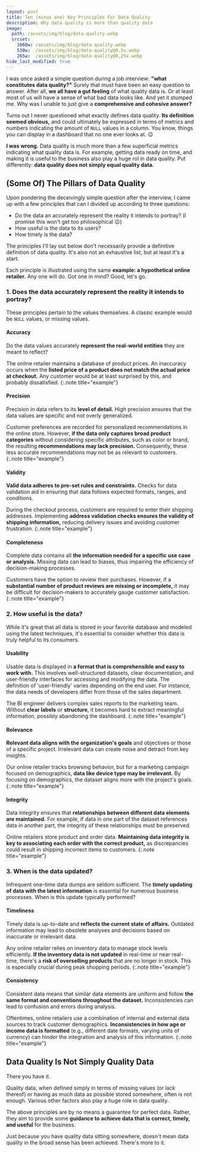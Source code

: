 ```yaml
---
layout: post
title: Ten (minus one) Key Principles For Data Quality
description: Why data quality is more than quality data
image: 
  path: /assets/img/blog/data-quality.webp
  srcset:
    1060w: /assets/img/blog/data-quality.webp
    530w:  /assets/img/blog/data-quality@0,5x.webp
    265w:  /assets/img/blog/data-quality@0,25x.webp
hide_last_modified: true
---
```


I was once asked a simple question during a job interview: **"what constitutes data quality?"** Surely that must have been an easy question to answer. After all, **we all have a gut feeling** of what quality data is. Or at least most of us will have a sense of what bad data looks like. And yet it stumped me. Why was I unable to just give a **comprehensive and cohesive answer?**

Turns out I never questioned what exactly defines data quality. **Its definition seemed obvious,** and could ultimately be expressed in terms of metrics and numbers indicating the amount of `NULL` values in a column. You know, things you can display in a dashboard that no one ever looks at. 😉

**I was wrong.** Data quality is much more than a few superficial metrics indicating what quality data is. For example, getting data ready on time, and making it is useful to the business also play a huge rol in data quality. Put differently: **data quality does not simply equal quality data.**

## (Some Of) The Pillars of Data Quality

Upon pondering the deceivingly simple question after the interview, I came up with a few principles that can I divided up  according to three questions:

- Do the data an accurately represent the reality it intends to portray? (I promise this won't get too philosophical 😉)
- How useful is the data to its users?
- How timely is the data?

The principles I'll lay out below don't necessarily provide a definitive definition of data quality. It's also not an exhaustive list, but at least it's a start.

Each principle is illustrated using the same **example: a hypothetical online retailer.** Any one will do. Got one in mind? Good, let's go.

### 1. Does the data accurately represent the reality it intends to portray?

These principles pertain to the values themselves. A classic example would be `NULL` values, or missing values.

#### Accuracy

Do the data values accurately **represent the real-world entities** they are meant to reflect?

The online retailer maintains a database of product prices. An inaccuracy occurs when the **listed price of a product does not match the actual price at checkout.** Any customer would be at least surprised by this, and probably dissatisfied.
{:.note title="example"}

#### Precision

Precision in data refers to its **level of detail.** High precision ensures that the data values are specific and not overly generalized.

Customer preferences are recorded for personalized recommendations in the online store. However, **if the data only captures broad product categories** without considering specific attributes, such as color or brand, the resulting **recommendations may lack precision.** Consequently, these less accurate recommendations may not be as relevant to customers.
{:.note title="example"}

#### Validity

**Valid data adheres to pre-set rules and constraints.** Checks for data validation aid in ensuring that data follows expected formats, ranges, and conditions.

During the checkout process, customers are required to enter their shipping addresses. Implementing **address validation checks ensures the validity of shipping information,** reducing delivery issues and avoiding customer frustration.
{:.note title="example"}

#### Completeness

Complete data contains all **the information needed for a specific use case or analysis.** Missing data can lead to biases, thus impairing the efficiency of decision-making processes.

Customers have the option to review their purchases. However, if a **substantial number of product reviews are missing or incomplete,** it may be difficult for decision-makers to accurately gauge customer satisfaction.
{:.note title="example"}

### 2. How useful is the data?

While it's great that all data is stored in your favorite database and modeled using the latest techniques, it's essential to consider whether this data is truly helpful to its consumers.

#### Usability

Usable data is displayed in **a format that is comprehensible and easy to work with.** This involves well-structured datasets, clear documentation, and user-friendly interfaces for accessing and modifying the data. The definition of 'user-friendly' varies depending on the end user. For instance, the data needs of developers differ from those of the sales department.

The BI engineer delivers complex sales reports to the marketing team. Without **clear labels** or **structure**, it becomes hard to extract meaningful information, possibly abandoning the dashboard.
{:.note title="example"}

#### Relevance

**Relevant data aligns with the organization's goals** and objectives or those of a specific project. Irrelevant data can create noise and detract from key insights.

Our online retailer tracks browsing behavior, but for a marketing campaign focused on demographics, **data like device type may be irrelevant.** By focusing on demographics, the dataset aligns more with the project's goals.
{:.note title="example"}

#### Integrity

Data integrity ensures that **relationships between different data elements are maintained.** For example, if data in one part of the dataset references data in another part, the integrity of these relationships must be preserved.

Online retailers store product and order data. **Maintaining data integrity is key to associating each order with the correct product,** as discrepancies could result in shipping incorrect items to customers.
{:.note title="example"}

### 3. When is the data updated?

Infrequent one-time data dumps are seldom sufficient. The **timely updating of data with the latest information** is essential for numerous business processes. When is this update typically performed?

#### Timeliness

Timely data is up-to-date and **reflects the current state of affairs.** Outdated information may lead to obsolete analyses and decisions based on inaccurate or irrelevant data.

Any online retailer relies on inventory data to manage stock levels efficiently. **If the inventory data is not updated** in real-time or near real-time, there's a **risk of overselling products** that are no longer in stock. This is especially crucial during peak shopping periods.
{:.note title="example"}

#### Consistency

Consistent data means that similar data elements are uniform and follow **the same format and conventions throughout the dataset.** Inconsistencies can lead to confusion and errors during analysis.

Oftentimes, online retailers use a combination of internal and external data sources to track customer demographics. **Inconsistencies in how age or income data is formatted** (e.g., different date formats, varying units of currency) can hinder the integration and analysis of this information.
{:.note title="example"}

## Data Quality Is Not Simply Quality Data

There you have it.

Quality data, when defined simply in terms of missing values (or lack thereof) or having as much data as possible stored somewhere, often is not enough. Various other factors also play a huge role in data quality.

The above principles are by no means a guarantee for perfect data. Rather, they aim to provide some **guidance to achieve data that is correct, timely, and useful** for the business.

Just because you have quality data sitting somewhere, doesn't mean data quality in the broad sense has been achieved. There's more to it.
